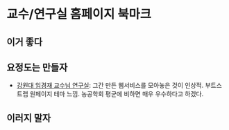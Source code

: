 # 교수/연구실 홈페이지 북마크

## 이거 좋다

## 요정도는 만들자

* [강원대 임경재 교수님 연구실](http://envsys.co.kr/programs.html): 그간 만든 웹서비스를 모아놓은 것이 인상적. 부트스트랩 원페이지 테마 느낌. 농공학회 평균에 비하면 매우 우수하다고 하겠다.

## 이러지 말자